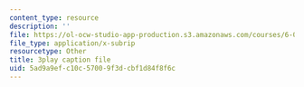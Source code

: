 ```yaml
---
content_type: resource
description: ''
file: https://ol-ocw-studio-app-production.s3.amazonaws.com/courses/6-034-artificial-intelligence-fall-2010/5ad9a9efc10c57009f3dcbf1d84f8f6c_J-ocRQCjcwE.vtt
file_type: application/x-subrip
resourcetype: Other
title: 3play caption file
uid: 5ad9a9ef-c10c-5700-9f3d-cbf1d84f8f6c
---
```

